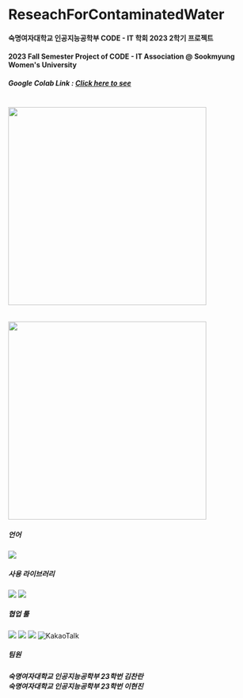 # ReseachForContaminatedWater

#### 숙명여자대학교 인공지능공학부 CODE - IT 학회 2023 2학기 프로젝트
#### 2023 Fall Semester Project of CODE - IT Association @ Sookmyung Women's University

##### Google Colab Link : [Click here to see](https://colab.research.google.com/drive/1bVtheUJNO25rPc89fACe9mevZ3mSk65A?usp=sharing)

<br>

<img src="https://github.com/user-attachments/assets/90135fc6-b181-4308-a2ae-ae3586327751"  height="400"/>

###### 
<img src="https://github.com/user-attachments/assets/83a17491-f703-4d46-b78d-c4b807f70b4c" height="400"/>

##### 언어 
<img src="https://img.shields.io/badge/Python-3776AB?style=flat-square&logo=Python&logoColor=white"/>

##### 사용 라이브러리 
<img src="https://img.shields.io/badge/Pandas-2C2D72?style=for-the-badge&logo=pandas&logoColor=white"/> <img src="https://img.shields.io/badge/Folium-77B829?style=for-the-badge&logo=folium&logoColor=white"/>


##### 협업 툴
<img src="https://img.shields.io/badge/Colab-F9AB00?style=for-the-badge&logo=googlecolab&color=525252"/> <img src="https://img.shields.io/badge/Google_Cloud-4285F4?style=for-the-badge&logo=google-cloud&logoColor=white"/> <img src="https://img.shields.io/badge/Notion-000000?style=for-the-badge&logo=notion&logoColor=white"/> ![KakaoTalk](https://img.shields.io/badge/kakaotalk-ffcd00.svg?style=for-the-badge&logo=kakaotalk&logoColor=000000)


##### 팀원 

<h5>숙명여자대학교 인공지능공학부 23학번 김찬란 <br>
숙명여자대학교 인공지능공학부 23학번 이현진 <br> </h5>
